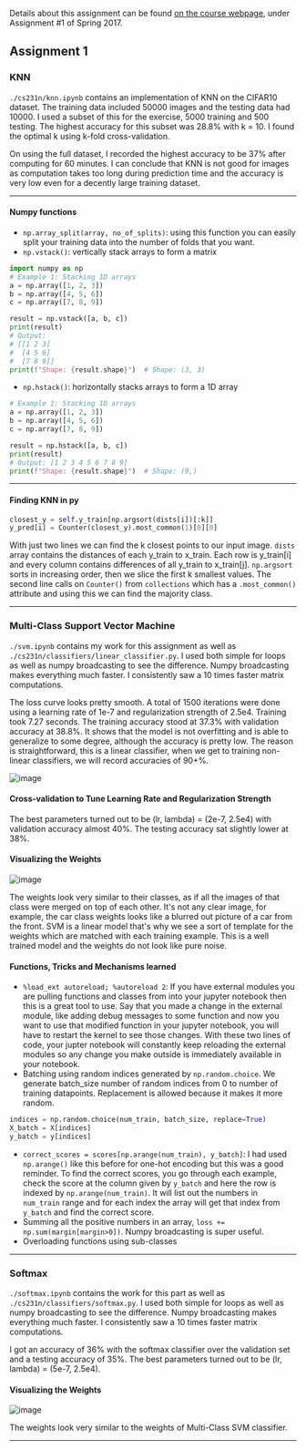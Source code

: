 Details about this assignment can be found [on the course webpage](http://cs231n.github.io/), under Assignment #1 of Spring 2017.

## Assignment 1

### KNN 

```./cs231n/knn.ipynb``` contains an implementation of KNN on the CIFAR10 dataset. The training data included 50000 images and the testing data had 10000. I used a subset of this for the exercise, 5000 training and 500 testing. The highest accuracy for this subset was 28.8% with k = 10. I found the optimal k using k-fold cross-validation. 

On using the full dataset, I recorded the highest accuracy to be 37% after computing for 60 minutes. I can conclude that KNN is not good for images as computation takes too long during prediction time and the accuracy is very low even for a decently large training dataset. 

---

#### Numpy functions

- ```np.array_split(array, no_of_splits)```: using this function you can easily split your training data into the number of folds that you want.
- ```np.vstack()```: vertically stack arrays to form a matrix

```python
import numpy as np
# Example 1: Stacking 1D arrays
a = np.array([1, 2, 3])
b = np.array([4, 5, 6])
c = np.array([7, 8, 9])

result = np.vstack([a, b, c])
print(result)
# Output:
# [[1 2 3]
#  [4 5 6]
#  [7 8 9]]
print(f"Shape: {result.shape}")  # Shape: (3, 3)
```
- ```np.hstack()```: horizontally stacks arrays to form a 1D array

```python
# Example 1: Stacking 1D arrays
a = np.array([1, 2, 3])
b = np.array([4, 5, 6])
c = np.array([7, 8, 9])

result = np.hstack([a, b, c])
print(result)
# Output: [1 2 3 4 5 6 7 8 9]
print(f"Shape: {result.shape}")  # Shape: (9,)
```

---

#### Finding KNN in py

```python
closest_y = self.y_train[np.argsort(dists[i])[:k]]
y_pred[i] = Counter(closest_y).most_common(1)[0][0]
```

With just two lines we can find the k closest points to our input image. `dists` array contains the distances of each y_train to x_train. Each row is y_train[i] and every column contains differences of all y_train to x_train[j]. `np.argsort` sorts in increasing order, then we slice the first k smallest values. The second line calls on `Counter()` from `collections` which has a `.most_common()` attribute and using this we can find the majority class.

---

### Multi-Class Support Vector Machine

`./svm.ipynb` contains my work for this assignment as well as `./cs231n/classifiers/linear_classifier.py`. I used both simple for loops as well as numpy broadcasting to see the difference. Numpy broadcasting makes everything much faster. I consistently saw a 10 times faster matrix computations. 

The loss curve looks pretty smooth. A total of 1500 iterations were done using a learning rate of 1e-7 and regularization strength of 2.5e4. Training took 7.27 seconds. The training accuracy stood at 37.3% with validation accuracy at 38.8%. It shows that the model is not overfitting and is able to generalize to some degree, although the accuracy is pretty low. The reason is straightforward, this is a linear classifier, when we get to training non-linear classifiers, we will record accuracies of 90+%. 

![image](https://github.com/user-attachments/assets/85c7511f-1a3d-49e5-8b07-2463d404b3f2)

#### Cross-validation to Tune Learning Rate and Regularization Strength

The best parameters turned out to be (lr, lambda) = (2e-7, 2.5e4) with validation accuracy almost 40%. The testing accuracy sat slightly lower at 38%. 

#### Visualizing the Weights

![image](https://github.com/user-attachments/assets/9a42f3e8-f82b-412a-a152-8aef75afb8f4)

The weights look very similar to their classes, as if all the images of that class were merged on top of each other. It's not any clear image, for example, the car class weights looks like a blurred out picture of a car from the front. SVM is a linear model that's why we see a sort of template for the weights which are matched with each training example. This is a well trained model and the weights do not look like pure noise.

#### Functions, Tricks and Mechanisms learned

- `%load_ext autoreload; %autoreload 2`: If you have external modules you are pulling functions and classes from into your jupyter notebook then this is a great tool to use. Say that you made a change in the external module, like adding debug messages to some function and now you want to use that modified function in your jupyter notebook, you will have to restart the kernel to see those changes. With these two lines of code, your jupter notebook will constantly keep reloading the external modules so any change you make outside is immediately available in your notebook.
- Batching using random indices generated by `np.random.choice`. We generate batch_size number of random indices from 0 to number of training datapoints. Replacement is allowed because it makes it more random.

```python
indices = np.random.choice(num_train, batch_size, replace=True)
X_batch = X[indices]
y_batch = y[indices]
```

- `correct_scores = scores[np.arange(num_train), y_batch]`: I had used `np.arange()` like this before for one-hot encoding but this was a good reminder. To find the correct scores, you go through each example, check the score at the column given by `y_batch` and here the row is indexed by `np.arange(num_train)`. It will list out the numbers in `num_train` range and for each index the array will get that index from `y_batch` and find the correct score.
- Summing all the positive numbers in an array, `loss += np.sum(margin[margin>0])`. Numpy broadcasting is super useful.
- Overloading functions using sub-classes

---

### Softmax

`./softmax.ipynb` contains the work for this part as well as `./cs231n/classifiers/softmax.py`. I used both simple for loops as well as numpy broadcasting to see the difference. Numpy broadcasting makes everything much faster. I consistently saw a 10 times faster matrix computations. 

I got an accuracy of 36% with the softmax classifier over the validation set and a testing accuracy of 35%. The best parameters turned out to be (lr, lambda) = (5e-7, 2.5e4).

#### Visualizing the Weights

![image](https://github.com/user-attachments/assets/b74782f0-aff0-404c-817c-5de83c215bce)

The weights look very similar to the weights of Multi-Class SVM classifier.

---
